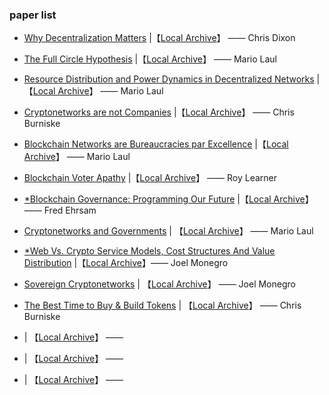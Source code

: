 ### paper list

- [Why Decentralization Matters](https://medium.com/s/story/why-decentralization-matters-5e3f79f7638e) |【[Local Archive](./papers/Why_Decentralization_Matters.md)】 —— Chris Dixon

- [The Full Circle Hypothesis](https://medium.com/@mariolaul/the-full-circle-hypothesis-8537604b5a01) |【[Local Archive](./papers/The_Full_Circle_Hypothesis.md)】 —— Mario Laul

- [Resource Distribution and Power Dynamics in Decentralized Networks](https://medium.com/@mariolaul/resource-distribution-and-power-dynamics-in-decentralized-networks-ab0610bee6e1) |【[Local Archive](./papers/Resource_Distribution_and_Power_Dynamics_in_Decentralized_Networks.md)】 —— Mario Laul

- [Cryptonetworks are not Companies](https://medium.com/@cburniske/cryptonetworks-are-not-companies-a307ad6a61ae) |【[Local Archive](./papers/Cryptonetworks_are_not_Companies.md)】 —— Chris Burniske

- [Blockchain Networks are Bureaucracies par Excellence](https://medium.com/@mariolaul/blockchains-are-bureaucracies-par-excellence-db39cfda7ea9) |【[Local Archive](./papers/Blockchain_Networks_are_Bureaucracies_par_Excellence.md)】 —— Mario Laul 

- [Blockchain Voter Apathy](https://medium.com/wave-financial/blockchain-voter-apathy-69a1570e2af3) |【[Local Archive](./papers/Blockchain_Voter_Apathy.md)】 —— Roy Learner 

- [*Blockchain Governance: Programming Our Future](https://medium.com/@FEhrsam/blockchain-governance-programming-our-future-c3bfe30f2d74) |【[Local Archive](./papers/Blockchain_Governance_Programming_Our_Future.md)】 —— Fred Ehrsam

- [Cryptonetworks and Governments](https://medium.com/@mariolaul/cryptonetworks-and-governments-fc2e876c0ba8) | 【[Local Archive](./papers/Cryptonetworks_and_Governments.md)】  —— Mario Laul

- [*Web Vs. Crypto Service Models, Cost Structures And Value Distribution](https://www.placeholder.vc/blog/2019/8/19/web-vs-crypto-service-models-cost-structures-and-value-distribution) |【[Local Archive](./papers/Web_Vs._Crypto_Service_Models,_Cost_Structures_And_Value_Distribution.md)】—— Joel Monegro

- [Sovereign Cryptonetworks](https://www.placeholder.vc/blog/2019/7/31/sovereign-cryptonetworks) | 【[Local Archive](./papers/Sovereign_Cryptonetworks.md)】 —— Joel Monegro

- [The Best Time to Buy & Build Tokens](https://medium.com/@cburniske/the-best-time-to-buy-build-tokens-d14ebe7acbd3) | 【[Local Archive](./papers/The_Best_Time_to_Buy_&_Build_Tokens.md)】 —— Chris Burniske 

- []() | 【[Local Archive](./papers/)】 ——

- []() | 【[Local Archive](./papers/)】 ——

- []() | 【[Local Archive](./papers/)】 ——